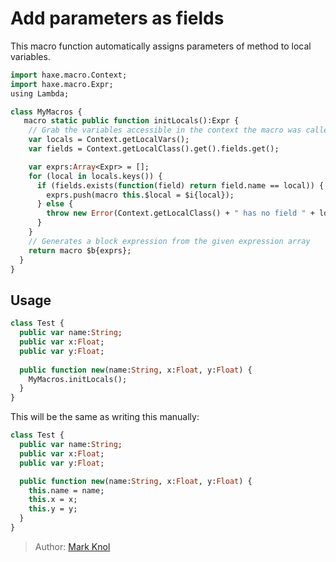 [tags]: / "macro-function,building-fields"

# Add parameters as fields

This macro function automatically assigns parameters of method to local variables.

```haxe
import haxe.macro.Context;
import haxe.macro.Expr;
using Lambda;

class MyMacros {
   macro static public function initLocals():Expr {
    // Grab the variables accessible in the context the macro was called.
    var locals = Context.getLocalVars();
    var fields = Context.getLocalClass().get().fields.get();

    var exprs:Array<Expr> = [];
    for (local in locals.keys()) {
      if (fields.exists(function(field) return field.name == local)) {
        exprs.push(macro this.$local = $i{local});
      } else {
        throw new Error(Context.getLocalClass() + " has no field " + local, Context.currentPos());
      }
    }
    // Generates a block expression from the given expression array 
    return macro $b{exprs};
  }
}
```

## Usage 

```haxe
class Test {
  public var name:String;
  public var x:Float;
  public var y:Float;
  
  public function new(name:String, x:Float, y:Float) {
    MyMacros.initLocals();
  }
}
```

This will be the same as writing this manually:
  
```haxe
class Test {
  public var name:String;
  public var x:Float;
  public var y:Float;

  public function new(name:String, x:Float, y:Float) {
    this.name = name;
    this.x = x;
    this.y = y;
  }
}
```

> Author: [Mark Knol](http://github.com/markknol)
